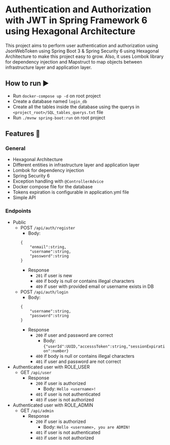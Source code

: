 # Authentication and Authorization with JWT in Spring Framework 6 using Hexagonal Architecture

This project aims to perform user authentication and authorization using JsonWebToken using Spring Boot 3 & 
Spring Security 6 using Hexagonal Architecture to make this project easy to grow. Also, it uses Lombok library for
dependency injection and Mapstruct to map objects between infrastructure layer and application layer.

## How to run ▶️
* Run `docker-compose up -d` on root project
* Create a database named `login_db`
* Create all the tables inside the database using the querys in `<project_root>/SQL_tables_querys.txt` file
* Run `./mvnw spring-boot:run` on root project

## Features 🔬
### General
* Hexagonal Architecture
* Different entities in infrastructure layer and application layer
* Lombok for dependency injection
* Spring Security 6
* Exception handling with `@ControllerAdvice`
* Docker compose file for the database
* Tokens expiration is configurable in application.yml file
* Simple API

### Endpoints
* Public
    * POST `/api/auth/register`
        * Body:
      ```
      {
          "enmail":string,
          "username":string,
          "password":string
      }
      ```
        * Response
            * `201` if user is new
            * `400` if body is null or contains illegal characters
            * `409` if user with provided email or username exists in DB
    * POST `/api/auth/login`
        * Body:
      ```
      {
          "username":string,
          "password":string
      }
      ```
        * Response
            * `200` if user and password are correct
                * Body: `{"userId":UUID,"accesssToken":string,"sessionExpiration":number}`
            * `400` if body is null or contains illegal characters
            * `401` if user and password are not correct
* Authenticated user with ROLE_USER
    * GET `/api/user`
        * Response
          * `200` if user is authorized 
            * Body: `Hello <username>!`
          * `401` if user is not authenticated
          * `403` if user is not authorized
* Authenticated user with ROLE_ADMIN
    * GET `/api/admin`
        * Response
            * `200` if user is authorized
                * Body: `Hello <username>, you are ADMIN!`
            * `401` if user is not authenticated
            * `403` if user is not authorized